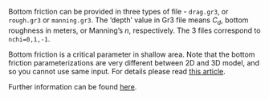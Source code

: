 Bottom friction can be provided in three types of file - `drag.gr3`, or `rough.gr3` or `manning.gr3`. The ‘depth’ value in Gr3 file means $C_d$, bottom roughness in meters, or Manning’s $n$, respectively. The 3 files correspond to `nchi=0,1,-1`.

Bottom friction is a critical parameter in shallow area. Note that the bottom friction parameterizations are 
very different between 2D and 3D model, and so you cannot use same input. For details please read 
[this article](http://ccrm.vims.edu/yinglong/wiki_files/Report-ChezyFlow-Sept2011.pdf).

Further information can be found [here](../getting-started/grid-generation.md).
